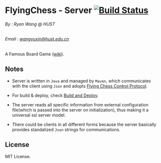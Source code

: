 # FlyingChess - Server [![Build Status](https://travis-ci.org/RyanWangGit/FlyingChess-Server.svg?branch=master)](https://travis-ci.org/RyanWangGit/FlyingChess-Server)
###### By : Ryan Wang @ HUST
###### Email : wangyuxin@hust.edu.cn

A Famous Board Game ([wiki](https://en.wikipedia.org/wiki/Flying_chess)). 

## Notes
* Server is written in `Java` and managed by `Maven`, which communicates with the client using `Json` and adopts  [Flying Chess Control Protocol](https://github.com/RyanWangGit/FlyingChess-Server/wiki/Flying-Chess-Control-Protocol).

* For build & deploy, check [Build and Deploy](https://github.com/RyanWangGit/FlyingChess-Server/wiki/Build-and-Deploy). 

* The server reads all specific information from external configuration file(which is passed into the server on initialization), thus making
it a universal ssl server model.

* There could be clients in all different forms because the server basically provides standalized `Json` strings for communications.

## License
MIT License.
